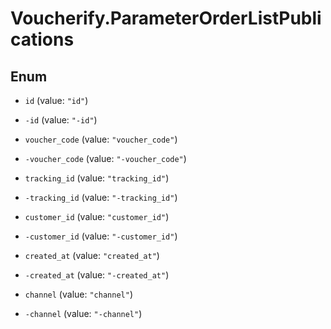 # Voucherify.ParameterOrderListPublications

## Enum


* `id` (value: `"id"`)

* `-id` (value: `"-id"`)

* `voucher_code` (value: `"voucher_code"`)

* `-voucher_code` (value: `"-voucher_code"`)

* `tracking_id` (value: `"tracking_id"`)

* `-tracking_id` (value: `"-tracking_id"`)

* `customer_id` (value: `"customer_id"`)

* `-customer_id` (value: `"-customer_id"`)

* `created_at` (value: `"created_at"`)

* `-created_at` (value: `"-created_at"`)

* `channel` (value: `"channel"`)

* `-channel` (value: `"-channel"`)


